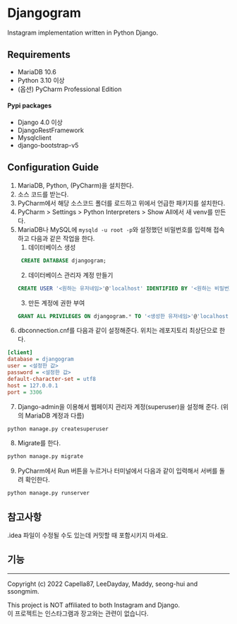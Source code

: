 # Djangogram
Instagram implementation written in Python Django.

## Requirements
* MariaDB 10.6
* Python 3.10 이상
* (옵션) PyCharm Professional Edition
#### Pypi packages
* Django 4.0 이상
* DjangoRestFramework
* Mysqlclient
* django-bootstrap-v5

## Configuration Guide

1. MariaDB, Python, (PyCharm)을 설치한다.
2. 소스 코드를 받는다.
3. PyCharm에서 해당 소스코드 폴더를 로드하고 위에서 언급한 패키지를 설치한다.
4. PyCharm > Settings > Python Interpreters > Show All에서 새 venv를 만든다.
5. MariaDB나 MySQL에 ```mysqld -u root -p```와 설정했던 비밀번호를 입력해 접속하고 다음과 같은 작업을 한다.
    1. 데이터베이스 생성
   ```sql
    CREATE DATABASE djangogram;
    ```
    2. 데이터베이스 관리자 계정 만들기
    ```sql
    CREATE USER '<원하는 유저네임>'@'localhost' IDENTIFIED BY '<원하는 비밀번호>';
    ```
    3. 만든 계정에 권한 부여
    ```sql
    GRANT ALL PRIVILEGES ON djangogram.* TO '<생성한 유저네임>'@'localhost';   
    ```
6. dbconnection.cnf를 다음과 같이 설정해준다. 위치는 레포지토리 최상단으로 한다.
```ini
[client]
database = djangogram
user = <설정한 값>
password = <설정한 값>
default-character-set = utf8
host = 127.0.0.1
port = 3306
```
7. Django-admin을 이용해서 웹페이지 관리자 계정(superuser)을 설정해 준다. (위의 MariaDB 계정과 다름)
```bash
python manage.py createsuperuser
```

8. Migrate를 한다.
```bash
python manage.py migrate
```

9. PyCharm에서 Run 버튼을 누르거나 터미널에서 다음과 같이 입력해서 서버를 돌려 확인한다.
```bash
python manage.py runserver
```

## 참고사항
.idea 파일이 수정될 수도 있는데 커밋할 때 포함시키지 마세요.

## 기능

---
Copyright (c) 2022 Capella87, LeeDayday, Maddy, seong-hui and ssongmim.

This project is NOT affiliated to both Instagram and Django.<br>
이 프로젝트는 인스타그램과 장고와는 관련이 없습니다.